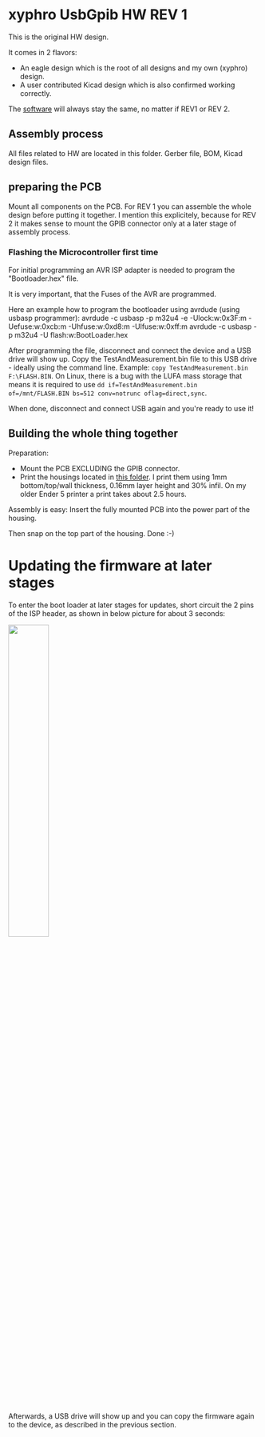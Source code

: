 # xyphro UsbGpib HW REV 1

This is the original HW design.

It comes in 2 flavors:
- An eagle design which is the root of all designs and my own (xyphro) design.
- A user contributed Kicad design which is also confirmed working correctly.

The [software](../../SW) will always stay the same, no matter if REV1 or REV 2.

## Assembly process

All files related to HW are located in this folder. Gerber file, BOM, Kicad design files.

## preparing the PCB

Mount all components on the PCB. For REV 1 you can assemble the whole design before putting it together.
I mention this explicitely, because for REV 2 it makes sense to mount the GPIB connector only at a later stage of assembly process.

### Flashing the Microcontroller first time

For initial programming an AVR ISP adapter is needed to program the "Bootloader.hex" file.

It is very important, that the Fuses of the AVR are programmed.

Here an example how to program the bootloader using avrdude (using usbasp programmer):
avrdude -c usbasp -p m32u4 -e -Ulock:w:0x3F:m -Uefuse:w:0xcb:m -Uhfuse:w:0xd8:m -Ulfuse:w:0xff:m
avrdude -c usbasp -p m32u4 -U flash:w:BootLoader.hex

After programming the file, disconnect and connect the device and a USB drive will show up. Copy the TestAndMeasurement.bin file to this USB drive - ideally using the command line. Example: `copy TestAndMeasurement.bin F:\FLASH.BIN`.
On Linux, there is a bug with the LUFA mass storage that means it is required to use `dd if=TestAndMeasurement.bin of=/mnt/FLASH.BIN bs=512 conv=notrunc oflag=direct,sync`.

When done, disconnect and connect USB again and you're ready to use it!

## Building the whole thing together
Preparation:
- Mount the PCB EXCLUDING the GPIB connector.
- Print the housings located in [this folder](../../Housing/Rev1). I print them using 1mm bottom/top/wall thickness, 0.16mm layer height and 30% infil. On my older Ender 5 printer a print takes about 2.5 hours.

Assembly is easy: Insert the fully mounted PCB into the power part of the housing.

Then snap on the top part of the housing. Done :-)


# Updating the firmware at later stages

To enter the boot loader at later stages for updates, short circuit the 2 pins of the ISP header, as shown in below picture for about 3 seconds:

<img src="https://raw.githubusercontent.com/xyphro/UsbGpib/master/pictures/BootLoaderEnterTrick.jpg" width="40%"/>

Afterwards, a USB drive will show up and you can copy the firmware again to the device, as described in the previous section.

